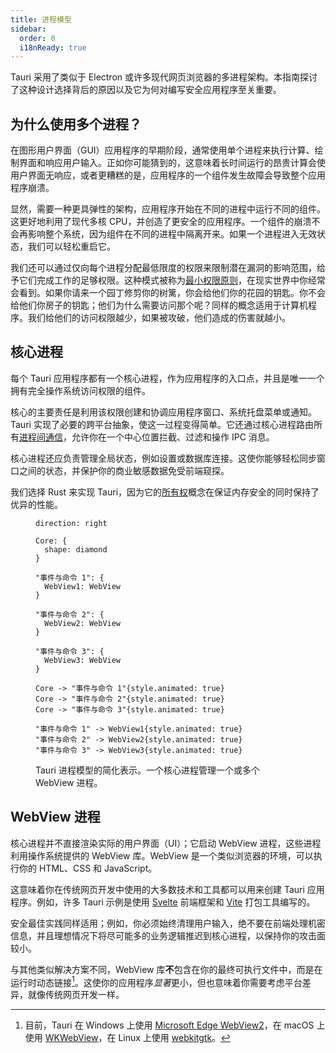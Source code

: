 ```yaml
---
title: 进程模型
sidebar:
  order: 0
  i18nReady: true
---
```


Tauri 采用了类似于 Electron 或许多现代网页浏览器的多进程架构。本指南探讨了这种设计选择背后的原因以及它为何对编写安全应用程序至关重要。

## 为什么使用多个进程？

在图形用户界面（GUI）应用程序的早期阶段，通常使用单个进程来执行计算、绘制界面和响应用户输入。正如你可能猜到的，这意味着长时间运行的昂贵计算会使用户界面无响应，或者更糟糕的是，应用程序的一个组件发生故障会导致整个应用程序崩溃。

显然，需要一种更具弹性的架构，应用程序开始在不同的进程中运行不同的组件。这更好地利用了现代多核 CPU，并创造了更安全的应用程序。一个组件的崩溃不会再影响整个系统，因为组件在不同的进程中隔离开来。如果一个进程进入无效状态，我们可以轻松重启它。

我们还可以通过仅向每个进程分配最低限度的权限来限制潜在漏洞的影响范围，给予它们完成工作的足够权限。这种模式被称为[最小权限原则]，在现实世界中你经常会看到。如果你请来一个园丁修剪你的树篱，你会给他们你的花园的钥匙。你不会给他们你房子的钥匙；他们为什么需要访问那个呢？同样的概念适用于计算机程序。我们给他们的访问权限越少，如果被攻破，他们造成的伤害就越小。

## 核心进程

每个 Tauri 应用程序都有一个核心进程，作为应用程序的入口点，并且是唯一一个拥有完全操作系统访问权限的组件。

核心的主要责任是利用该权限创建和协调应用程序窗口、系统托盘菜单或通知。Tauri 实现了必要的跨平台抽象，使这一过程变得简单。它还通过核心进程路由所有[进程间通信]，允许你在一个中心位置拦截、过滤和操作 IPC 消息。

核心进程还应负责管理全局状态，例如设置或数据库连接。这使你能够轻松同步窗口之间的状态，并保护你的商业敏感数据免受前端窥探。

我们选择 Rust 来实现 Tauri，因为它的[所有权]概念在保证内存安全的同时保持了优异的性能。

<figure>

```d2 sketch pad=50
direction: right

Core: {
  shape: diamond
}

"事件与命令 1": {
  WebView1: WebView
}

"事件与命令 2": {
  WebView2: WebView
}

"事件与命令 3": {
  WebView3: WebView
}

Core -> "事件与命令 1"{style.animated: true}
Core -> "事件与命令 2"{style.animated: true}
Core -> "事件与命令 3"{style.animated: true}

"事件与命令 1" -> WebView1{style.animated: true}
"事件与命令 2" -> WebView2{style.animated: true}
"事件与命令 3" -> WebView3{style.animated: true}
```

<figcaption>Tauri 进程模型的简化表示。一个核心进程管理一个或多个 WebView 进程。</figcaption>
</figure>

## WebView 进程

核心进程并不直接渲染实际的用户界面（UI）；它启动 WebView 进程，这些进程利用操作系统提供的 WebView 库。WebView 是一个类似浏览器的环境，可以执行你的 HTML、CSS 和 JavaScript。

这意味着你在传统网页开发中使用的大多数技术和工具都可以用来创建 Tauri 应用程序。例如，许多 Tauri 示例是使用 [Svelte] 前端框架和 [Vite] 打包工具编写的。

安全最佳实践同样适用；例如，你必须始终清理用户输入，绝不要在前端处理机密信息，并且理想情况下将尽可能多的业务逻辑推迟到核心进程，以保持你的攻击面较小。

与其他类似解决方案不同，WebView 库**不**包含在你的最终可执行文件中，而是在运行时动态链接[^1]。这使你的应用程序*显著*更小，但也意味着你需要考虑平台差异，就像传统网页开发一样。

[^1]:
    目前，Tauri 在 Windows 上使用 [Microsoft Edge WebView2]，在 macOS 上使用 [WKWebView]，在 Linux 上使用 [webkitgtk]。

[最小权限原则]: https://zh.wikipedia.org/wiki/%E6%9C%80%E5%B0%8F%E6%9D%83%E9%99%90%E5%8E%9F%E5%88%99
[进程间通信]: /zh-cn/concept/inter-process-communication/
[所有权]: https://doc.rust-lang.org/book/ch04-01-what-is-ownership.html
[Microsoft Edge WebView2]: https://docs.microsoft.com/en-us/microsoft-edge/webview2/
[WKWebView]: https://developer.apple.com/documentation/webkit/wkwebview
[webkitgtk]: https://webkitgtk.org
[Svelte]: https://svelte.dev/
[Vite]: https://vitejs.dev/